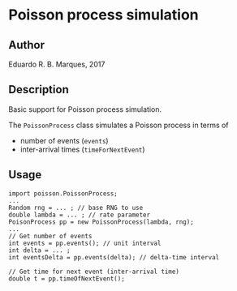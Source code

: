 # Poisson process simulation

## Author

Eduardo R. B. Marques, 2017

## Description

Basic support for Poisson process simulation. 

The `PoissonProcess` class simulates a Poisson process in terms of
* number of events  (`events`)
* inter-arrival times (`timeForNextEvent`)

## Usage


    import poisson.PoissonProcess;
    ...
    Random rng = ... ; // base RNG to use
    double lambda = ... ; // rate parameter
    PoisonProcess pp = new PoissonProcess(lambda, rng);
    ...
    // Get number of events
    int events = pp.events(); // unit interval
    int delta = ... ;
    int eventsDelta = pp.events(delta); // delta-time interval

    // Get time for next event (inter-arrival time)
    double t = pp.timeOfNextEvent();
     
